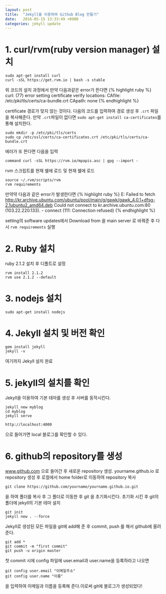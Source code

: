 ```yaml
---
layout: post
title:  "Jekyll을 이용하여 Github Blog 만들기"
date:   2016-05-15 13:33:49 +0900
categories: jekyll update
---
```

# 1. curl/rvm(ruby version manager) 설치

~~~~
sudo apt-get install curl
curl -sSL https://get.rvm.io | bash -s stable
~~~~

위 코드의 설치 과정에서 만약 다음과같은 error가 뜬다면
{% highlight ruby %}
curl: (77) error setting certificate verify locations:
CAfile: /etc/pki/tls/certs/ca-bundle.crt
CApath: none
{% endhighlight %}

certificate 경로가 맞지 않는 것이다. 다음의 코드를 입력하여 경로 생성 후 `.crt` 파일을 복사해준다. 만약 `.crt`파일이 없다면 `sudo apt-get install ca-certificates`를 통해 설치한다.

~~~~
sudo mkdir -p /etc/pki/tls/certs
sudo cp /etc/ssl/certs/ca-certificates.crt /etc/pki/tls/certs/ca-bundle.crt
~~~~

에러가 또 뜬다면 다음을 입력

~~~~
command curl -sSL https://rvm.io/mpapis.asc | gpg --import -
~~~~

rvm 스크립트를 현재 쉘에 로드 및 현재 쉘에 로드

~~~~
source ~/.rvm/scripts/rvm
rvm requirements
~~~~

만약약 다음과 같은 error가 발생한다면
{% highlight ruby %}
E: Failed to fetch http://kr.archive.ubuntu.com/ubuntu/pool/main/g/gawk/gawk_4.0.1+dfsg-2.1ubuntu2_amd64.deb Could not connect to kr.archive.ubuntu.com:80 (103.22.220.133). - connect (111: Connection refused)
{% endhighlight %}

setting의 software updates에서 Download from 을 main server 로 바꿔준 후 다시 `rvm requirements` 실행

# 2. Ruby 설치

ruby 2.1.2 설치 후 디폴트로 설정

~~~~
rvm install 2.1.2
rvm use 2.1.2 --default
~~~~

# 3. nodejs 설치

~~~~
sudo apt-get install nodejs
~~~~

# 4. Jekyll 설치 및 버전 확인

~~~~
gem install jekyll
jekyll -v
~~~~

여기까지 Jekyll 설치 완료

# 5. jekyll의 설치를 확인

Jekyll을 이용하여 기본 테마를 생성 후 서버를 동작시킨다.

~~~~
jekyll new myblog
cd myblog
jekyll serve
~~~~

`http://localhost:4000`

으로 들어가면 local 블로그를 확인할 수 있다.

# 6. github의 repository를 생성

www.github.com 으로 들어간 후 새로운 repository 생성. yourname.github.io 로 repository 생성 후 로컬에서 home folder로 이동하여 repository 복사

~~~~
git clone https://github.com/yourname/yourname.github.io.git
~~~~

을 하여 폴더를  복사 후  그 폴더로 이동한 후 git 을 초기화시킨다. 초기화 시킨 후 git의 폴더에 jekyll의 기본 테마 설치

~~~~
git init
jekyll new . --force 
~~~~

Jekyll로 생성된 모든 파일을 git에 add해 준 후 commit, push 를 해서 github에 올려준다.

~~~~
git add *
git commit -m "first commit"
git push -u origin master
~~~~

첫 commit 시에 config 파일에 user.email과 user.name을 등록하라고 나오면 

~~~~
git config user.email "이메일주소"
git config user.name "이름"
~~~~

을 입력하여 이메일과 이름을 등록해 준다.이로써 git에 블로그가 생성되었다!

